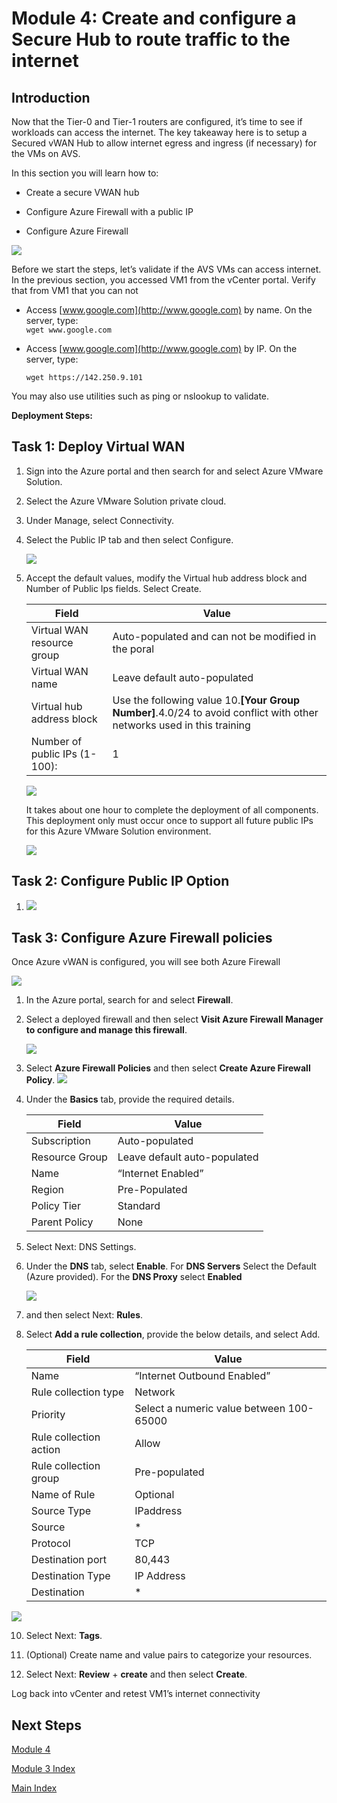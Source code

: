 
# Module 4: Create and configure a Secure Hub to route traffic to the internet

## Introduction

Now that the Tier-0 and Tier-1 routers are configured, it’s time to see if
workloads can access the internet. The key takeaway here is to setup a Secured
vWAN Hub to allow internet egress and ingress (if necessary) for the VMs on AVS.

In this section you will learn how to:

-   Create a secure VWAN hub

-   Configure Azure Firewall with a public IP

-   Configure Azure Firewall

![](media/e9b7bd3e015aa202ea6169f446d49e2c.png)

Before we start the steps, let’s validate if the AVS VMs can access internet. In
the previous section, you accessed VM1 from the vCenter portal. Verify that from
VM1 that you can not

-   Access [www.google.com](http://www.google.com) by name. On the server,
    type:     
    `wget www.google.com`

-   Access [www.google.com](http://www.google.com) by IP. On the server, type:

    `wget https://142.250.9.101`

You may also use utilities such as ping or nslookup to validate.

**Deployment Steps:**

## Task 1: Deploy Virtual WAN

1.  Sign into the Azure portal and then search for and select Azure VMware
    Solution.

2.  Select the Azure VMware Solution private cloud.

3.  Under Manage, select Connectivity.

4.  Select the Public IP tab and then select Configure.

    ![](media/940de2ea4f975fdd88235093f29267f1.png)

5.  Accept the default values, modify the Virtual hub address block and Number
    of Public Ips fields. Select Create.

    | Field                         | Value                                                                                                                 |
    |-------------------------------|-----------------------------------------------------------------------------------------------------------------------|
    | Virtual WAN resource group    | Auto-populated and can not be modified in the poral                                                                   |
    | Virtual WAN name              | Leave default auto-populated                                                                                          |
    | Virtual hub address block     | Use the following value 10.**[Your Group Number]**.4.0/24 to avoid conflict with other networks used in this training |
    | Number of public IPs (1-100): | 1                                                                                                                     |

    ![](media/6295fbcd7f543b20d04c2dbdfb5bf43e.png)

    It takes about one hour to complete the deployment of all components. This
    deployment only must occur once to support all future public IPs for this Azure
    VMware Solution environment.

    ![](media/7edc575f5739614c0749fc11eefb53c4.png)

## Task 2: Configure Public IP Option

1.  ![](media/1c41d58397fa44bf1060ec12d6da9998.png)

## Task 3: Configure Azure Firewall policies

Once Azure vWAN is configured, you will see both Azure Firewall

![](media/1338fdc5a5507051b303c08de98504a5.png)

1.  In the Azure portal, search for and select **Firewall**.

2.  Select a deployed firewall and then select **Visit Azure Firewall Manager to
    configure and manage this firewall**.

    ![](media/9b093e8d6f2f8db7b6be11023942a1d4.png)

3.  Select **Azure Firewall Policies** and then select **Create Azure Firewall Policy**.
    ![](media/a0cd005269a3e269268bd4a82eb056bd.png)

4.  Under the **Basics** tab, provide the required details.

    | Field          | Value                        |
    |----------------|------------------------------|
    | Subscription   | Auto-populated               |
    | Resource Group | Leave default auto-populated |
    | Name           | “Internet Enabled”           |
    | Region         | Pre-Populated                |
    | Policy Tier    | Standard                     |
    | Parent Policy  | None                         |

5.  Select Next: DNS Settings.

6.  Under the **DNS** tab, select **Enable**. For **DNS Servers** Select the
    Default (Azure provided). For the **DNS Proxy** select **Enabled**

    ![](media/4b4d9977a47254264b7f9423b9c256e5.png)

7.  and then select Next: **Rules**.

4.  Select **Add a rule collection**, provide the below details, and select Add.


    | Field                  | Value                                    |
    |------------------------|------------------------------------------|
    | Name                   | “Internet Outbound Enabled”              |
    | Rule collection type   |  Network                                 |
    | Priority               | Select a numeric value between 100-65000 |
    | Rule collection action | Allow                                    |
    | Rule collection group  | Pre-populated                            |
    | Name of Rule           | Optional                                 |
    | Source Type            | IPaddress                                |
    | Source                 | \*                                       |
    | Protocol               | TCP                                      |
    | Destination port       | 80,443                                   |
    | Destination Type       | IP Address                               |
    | Destination            | \*                                       |

**![](media/ab61733e496d70a297bd8ca5823ee425.png)**

10.  Select Next: **Tags**.

12.  (Optional) Create name and value pairs to categorize your resources.

13.  Select Next: **Review** + **create** and then select **Create**.

Log back into vCenter and retest VM1’s internet connectivity



## Next Steps

[Module 4](module-4-task-1)

[Module 3 Index](module-3-index)

[Main Index](index)